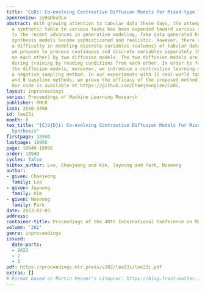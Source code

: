 ```yaml
---
title: 'CoDi: Co-evolving Contrastive Diffusion Models for Mixed-type Tabular Synthesis'
openreview: sy9oDku9Lu
abstract: With growing attention to tabular data these days, the attempt to apply
  a synthetic table to various tasks has been expanded toward various scenarios. Owing
  to the recent advances in generative modeling, fake data generated by tabular data
  synthesis models become sophisticated and realistic. However, there still exists
  a difficulty in modeling discrete variables (columns) of tabular data. In this work,
  we propose to process continuous and discrete variables separately (but being conditioned
  on each other) by two diffusion models. The two diffusion models are co-evolved
  during training by reading conditions from each other. In order to further bind
  the diffusion models, moreover, we introduce a contrastive learning method with
  a negative sampling method. In our experiments with 11 real-world tabular datasets
  and 8 baseline methods, we prove the efficacy of the proposed method, called $\texttt{CoDi}$.
  Our code is available at https://github.com/ChaejeongLee/CoDi.
layout: inproceedings
series: Proceedings of Machine Learning Research
publisher: PMLR
issn: 2640-3498
id: lee23i
month: 0
tex_title: "{C}o{D}i: Co-evolving Contrastive Diffusion Models for Mixed-type Tabular
  Synthesis"
firstpage: 18940
lastpage: 18956
page: 18940-18956
order: 18940
cycles: false
bibtex_author: Lee, Chaejeong and Kim, Jayoung and Park, Noseong
author:
- given: Chaejeong
  family: Lee
- given: Jayoung
  family: Kim
- given: Noseong
  family: Park
date: 2023-07-03
address: 
container-title: Proceedings of the 40th International Conference on Machine Learning
volume: '202'
genre: inproceedings
issued:
  date-parts:
  - 2023
  - 7
  - 3
pdf: https://proceedings.mlr.press/v202/lee23i/lee23i.pdf
extras: []
# Format based on Martin Fenner's citeproc: https://blog.front-matter.io/posts/citeproc-yaml-for-bibliographies/
---
```

